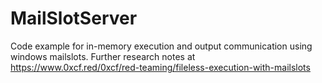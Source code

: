 # MailSlotServer
Code example for in-memory execution and output communication using windows mailslots.
Further research notes at https://www.0xcf.red/0xcf/red-teaming/fileless-execution-with-mailslots

